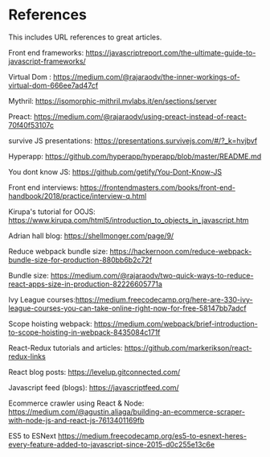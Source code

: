 # References
This includes URL references to great articles.


Front end frameworks: https://javascriptreport.com/the-ultimate-guide-to-javascript-frameworks/

Virtual Dom : https://medium.com/@rajaraodv/the-inner-workings-of-virtual-dom-666ee7ad47cf

Mythril: https://isomorphic-mithril.mvlabs.it/en/sections/server

Preact: https://medium.com/@rajaraodv/using-preact-instead-of-react-70f40f53107c

survive JS presentations: https://presentations.survivejs.com/#/?_k=hvjbvf

Hyperapp: https://github.com/hyperapp/hyperapp/blob/master/README.md

You dont know JS: https://github.com/getify/You-Dont-Know-JS

Front end interviews: https://frontendmasters.com/books/front-end-handbook/2018/practice/interview-q.html

Kirupa's tutorial for OOJS: https://www.kirupa.com/html5/introduction_to_objects_in_javascript.htm

Adrian hall blog: https://shellmonger.com/page/9/

Reduce webpack bundle size: https://hackernoon.com/reduce-webpack-bundle-size-for-production-880bb6b2c72f

Bundle size: https://medium.com/@rajaraodv/two-quick-ways-to-reduce-react-apps-size-in-production-82226605771a
                            
Ivy League courses:https://medium.freecodecamp.org/here-are-330-ivy-league-courses-you-can-take-online-right-now-for-free-58147bb7adcf

Scope hoisting webpack: https://medium.com/webpack/brief-introduction-to-scope-hoisting-in-webpack-8435084c171f

React-Redux tutorials and articles: https://github.com/markerikson/react-redux-links

React blog posts: https://levelup.gitconnected.com/

Javascript feed (blogs): https://javascriptfeed.com/

Ecommerce crawler using React & Node: https://medium.com/@agustin.aliaga/building-an-ecommerce-scraper-with-node-js-and-react-js-7613401169fb

ES5 to ESNext https://medium.freecodecamp.org/es5-to-esnext-heres-every-feature-added-to-javascript-since-2015-d0c255e13c6e
